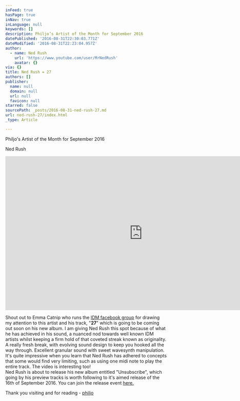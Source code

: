 ```yaml
---
inFeed: true
hasPage: true
inNav: true
inLanguage: null
keywords: []
description: Philjo’s Artist of the Month for September 2016
datePublished: '2016-08-31T22:30:03.771Z'
dateModified: '2016-08-31T22:23:04.957Z'
author:
  - name: Ned Rush
    url: 'https://www.youtube.com/user/MrNedRush'
    avatar: {}
via: {}
title: Ned Rush = 27
authors: []
publisher:
  name: null
  domain: null
  url: null
  favicon: null
starred: false
sourcePath: _posts/2016-08-31-ned-rush-27.md
url: ned-rush-27/index.html
_type: Article

---
```

Philjo's Artist of the Month for September 2016

Ned Rush

<iframe src="https://cdn.embedly.com/widgets/media.html?src=https%3A%2F%2Fwww.youtube.com%2Fembed%2FQUVf_tnBmwY%3Ffeature%3Doembed&amp;url=http%3A%2F%2Fwww.youtube.com%2Fwatch%3Fv%3DQUVf_tnBmwY&amp;image=https%3A%2F%2Fi.ytimg.com%2Fvi%2FQUVf_tnBmwY%2Fhqdefault.jpg&amp;key=b7d04c9b404c499eba89ee7072e1c4f7&amp;type=text%2Fhtml&amp;schema=youtube" width="854" height="480" scrolling="no" frameborder="0" allowfullscreen="" style=""></iframe>

Shout out to Emma Catnip who runs the [IDM facebook group][0] for drawing my attention to this artist and his track, "**27**" which is going to be coming out soon on his new album. I am giving Ned Rush this spot because of what he has achieved in his sound, a nuanced nod towards well known IDM artists whilst keeping a firm hold of that coveted streak known as originality. A really fresh break, with evolving sound design to keep you hooked all the way through. Excellent granular sound with sweet wavesynth manipulation. It's quite impressive when you learn that Ned Rush has adhered to concepts that some would find very limiting, such as using one midi note to play the entire track. The video is interesting too!  
Ned Rush is about to release his new album entitled "Unsubscribe", which going by his preview tracks is worth following to it's aimed release of the 16th of September 2016\. You can join the release event [here.][1]

Thank you visiting and for reading - [philjo][2]

[0]: https://www.facebook.com/groups/idmfan/
[1]: https://www.facebook.com/events/365212463809780/
[2]: https://thegrid.ai/philjo/